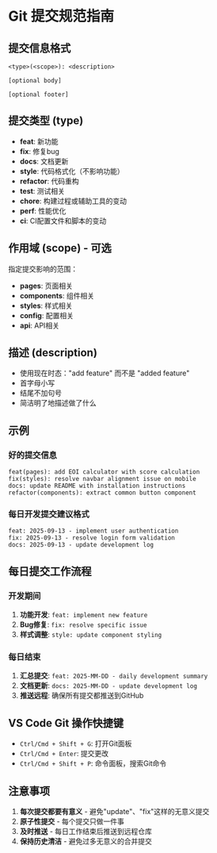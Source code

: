 # Git 提交规范指南

## 提交信息格式

```
<type>(<scope>): <description>

[optional body]

[optional footer]
```

## 提交类型 (type)

- **feat**: 新功能
- **fix**: 修复bug
- **docs**: 文档更新
- **style**: 代码格式化（不影响功能）
- **refactor**: 代码重构
- **test**: 测试相关
- **chore**: 构建过程或辅助工具的变动
- **perf**: 性能优化
- **ci**: CI配置文件和脚本的变动

## 作用域 (scope) - 可选

指定提交影响的范围：
- **pages**: 页面相关
- **components**: 组件相关
- **styles**: 样式相关
- **config**: 配置相关
- **api**: API相关

## 描述 (description)

- 使用现在时态："add feature" 而不是 "added feature"
- 首字母小写
- 结尾不加句号
- 简洁明了地描述做了什么

## 示例

### 好的提交信息
```
feat(pages): add EOI calculator with score calculation
fix(styles): resolve navbar alignment issue on mobile
docs: update README with installation instructions
refactor(components): extract common button component
```

### 每日开发提交建议格式
```
feat: 2025-09-13 - implement user authentication
fix: 2025-09-13 - resolve login form validation
docs: 2025-09-13 - update development log
```

## 每日提交工作流程

### 开发期间
1. **功能开发**: `feat: implement new feature`
2. **Bug修复**: `fix: resolve specific issue`
3. **样式调整**: `style: update component styling`

### 每日结束
1. **汇总提交**: `feat: 2025-MM-DD - daily development summary`
2. **文档更新**: `docs: 2025-MM-DD - update development log`
3. **推送远程**: 确保所有提交都推送到GitHub

## VS Code Git 操作快捷键

- `Ctrl/Cmd + Shift + G`: 打开Git面板
- `Ctrl/Cmd + Enter`: 提交更改
- `Ctrl/Cmd + Shift + P`: 命令面板，搜索Git命令

## 注意事项

1. **每次提交都要有意义** - 避免"update"、"fix"这样的无意义提交
2. **原子性提交** - 每个提交只做一件事
3. **及时推送** - 每日工作结束后推送到远程仓库
4. **保持历史清洁** - 避免过多无意义的合并提交
